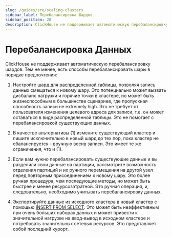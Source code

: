 ```yaml
---
slug: /guides/sre/scaling-clusters
sidebar_label: Перебалансировка Шардов
sidebar_position: 20
description: ClickHouse не поддерживает автоматическую перебалансировку шардов, поэтому мы предоставляем некоторые лучшие практики для перебалансировки шардов.
---
```



# Перебалансировка Данных

ClickHouse не поддерживает автоматическую перебалансировку шардов. Тем не менее, есть способы перебалансировать шары в порядке предпочтения:

1. Настройте шард для [распределенной таблицы](/engines/table-engines/special/distributed.md), позволяя запись данных смещаться к новому шару. Это потенциально может вызвать дисбаланс нагрузки и горячие точки в кластере, но может быть жизнеспособным в большинстве сценариев, где пропускная способность записи не extremely high. Это не требует от пользователя изменения целевого адреса для записи, т.е. он может оставаться в виде распределенной таблицы. Это не помогает с перебалансировкой существующих данных.

2. В качестве альтернативы (1) измените существующий кластер и пишите исключительно в новый шард до тех пор, пока кластер не сбалансируется - вручную весив записи. Это имеет те же ограничения, что и (1).

3. Если вам нужно перебалансировать существующие данные и вы разделили свои данные на партиции, рассмотрите возможность отделения партиций и их ручного перемещения на другой узел перед повторным присоединением к новому шару. Это более ручная процедура, чем последующие методы, но может быть быстрее и менее ресурсозатратной. Это ручная операция, и, следовательно, необходимо учитывать перебалансировку данных.

4. Экспортируйте данные из исходного кластера в новый кластер с помощью [INSERT FROM SELECT](/sql-reference/statements/insert-into.md/#inserting-the-results-of-select). Это может быть неэффективным при очень больших наборах данных и может привести к значительной нагрузке на ввод-вывод в исходном кластере и потребовать значительных сетевых ресурсов. Это представляет собой последний курорт.
